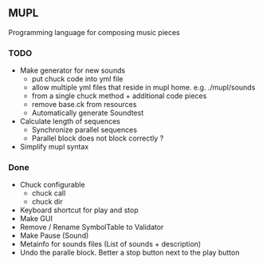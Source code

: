 ## MUPL
Programming language for composing music pieces

### TODO
* Make generator for new sounds
  * put chuck code into yml file 
  * allow multiple yml files that reside in mupl home. e.g. ./mupl/sounds
  * from a single chuck method + additional code pieces
  * remove base.ck from resources
  * Automatically generate Soundtest
* Calculate length of sequences
  * Synchronize parallel sequences
  * Parallel block does not block correctly ?
* Simplify mupl syntax

### Done
* Chuck configurable 
  * chuck call
  * chuck dir
* Keyboard shortcut for play and stop
* Make GUI
* Remove / Rename SymbolTable to Validator
* Make Pause (Sound)
* Metainfo for sounds files (List of sounds + description)
* Undo the paralle block. Better a stop button next to the play button

